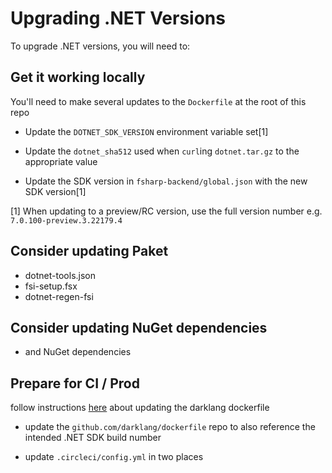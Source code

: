 # Upgrading .NET Versions

To upgrade .NET versions, you will need to:

## Get it working locally

You'll need to make several updates to the `Dockerfile` at the root of this repo

- Update the `DOTNET_SDK_VERSION` environment variable set[1]

- Update the `dotnet_sha512` used when `curl`ing `dotnet.tar.gz` to the
  appropriate value

- Update the SDK version in `fsharp-backend/global.json` with the new SDK version[1]

[1] When updating to a preview/RC version, use the full version number
e.g. `7.0.100-preview.3.22179.4`

## Consider updating Paket

- dotnet-tools.json
- fsi-setup.fsx
- dotnet-regen-fsi

## Consider updating NuGet dependencies

- and NuGet dependencies

## Prepare for CI / Prod

follow instructions [here]() about updating the darklang dockerfile

- update the `github.com/darklang/dockerfile` repo to also reference the
  intended .NET SDK build number

- update `.circleci/config.yml` in two places